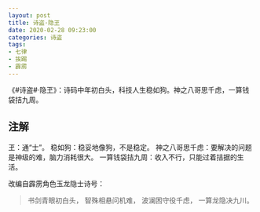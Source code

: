 ```yaml
---
layout: post
title: 诗盗·隐玊
date: 2020-02-28 09:23:00
categories: 诗盗
tags:
- 七律
- 挨踢
- 霹雳
---
```

《#诗盗#·隐玊》：诗码中年初白头，科技人生稳如狗。神之八哥思千虑，一算钱袋拮九周。

## 注解

玊：通“士”。
稳如狗：稳妥地像狗，不是稳定。
神之八哥思千虑：要解决的问题是神级的难，脑力消耗很大。
一算钱袋拮九周：收入不行，只能过着拮据的生活。

改编自霹雳角色玉龙隐士诗号：

> 书剑青眼初白头，
> 智殊相悬问机难，
> 波澜困守役千虑，
> 一算龙隐决九川。
